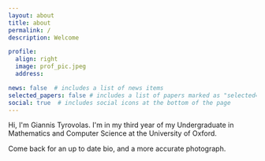 ```yaml
---
layout: about
title: about
permalink: /
description: Welcome

profile:
  align: right
  image: prof_pic.jpeg
  address:

news: false  # includes a list of news items
selected_papers: false # includes a list of papers marked as "selected={true}"
social: true  # includes social icons at the bottom of the page
---
```


Hi, I'm Giannis Tyrovolas. I'm in my third year of my Undergraduate in Mathematics and Computer Science at the University of Oxford. 

Come back for an up to date bio, and a more accurate photograph.
